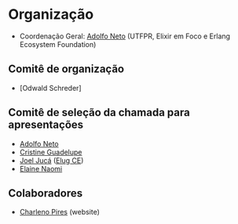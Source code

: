 # Organização

- Coordenação Geral: [Adolfo Neto](https://adolfont.github.io/) (UTFPR, Elixir em Foco e Erlang Ecosystem Foundation)


## Comitê de organização

- [Odwald Schreder]
 

## Comitê de seleção da chamada para apresentações

- [Adolfo Neto](https://twitter.com/adolfont) 
- [Cristine Guadelupe](https://twitter.com/crisguade)
- [Joel Jucá](https://twitter.com/holyshtjoe) ([Elug CE](https://elug-ce.github.io/))
- [Elaine Naomi](https://twitter.com/elaine_nw)

## Colaboradores

- [Charleno Pires](https://twitter.com/charlenopires) (website)
